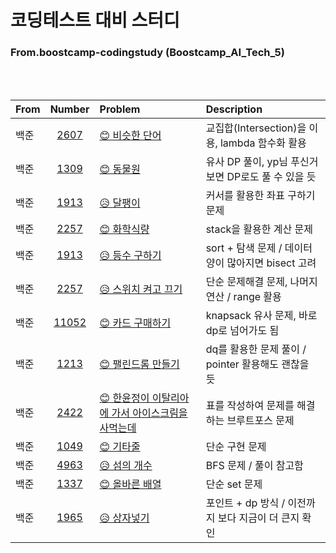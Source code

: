 # 코딩테스트 대비 스터디

### From.boostcamp-codingstudy (Boostcamp_AI_Tech_5)

</br>
</br>
  
|From|Number|Problem|Description|
|---|:---:|:---|:---|
|백준|[2607](https://github.com/boostcamp-codingstudy/coding-study/blob/main/jiwon/baek_2607.py)|[😊 비슷한 단어](https://www.acmicpc.net/problem/2607)|교집합(Intersection)을 이용, lambda 함수화 활용|
|백준|[1309](https://github.com/boostcamp-codingstudy/coding-study/blob/main/jiwon/baek_1309.py)|[😊 동물원](https://www.acmicpc.net/problem/1309)|유사 DP 풀이, yp님 푸신거 보면 DP로도 풀 수 있을 듯|
|백준|[1913](https://github.com/boostcamp-codingstudy/coding-study/blob/main/jiwon/baek_1913.py)|[😥 달팽이](https://www.acmicpc.net/problem/1913)|커서를 활용한 좌표 구하기 문제|
|백준|[2257](https://github.com/boostcamp-codingstudy/coding-study/blob/main/jiwon/baek_2257.py)|[😊 화학식량](https://www.acmicpc.net/problem/2257)|stack을 활용한 계산 문제|
|백준|[1913](https://github.com/boostcamp-codingstudy/coding-study/blob/main/jiwon/baek_1205.py)|[😥 등수 구하기](https://www.acmicpc.net/problem/1205)|sort + 탐색 문제 / 데이터 양이 많아지면 bisect 고려|
|백준|[2257](https://github.com/boostcamp-codingstudy/coding-study/blob/main/jiwon/baek_1244.py)|[😥 스위치 켜고 끄기](https://www.acmicpc.net/problem/1244)|단순 문제해결 문제, 나머지 연산 / range 활용|
|백준|[11052](https://github.com/boostcamp-codingstudy/coding-study/blob/main/jiwon/baek_11052.py)|[😊 카드 구매하기](https://www.acmicpc.net/problem/11052)|knapsack 유사 문제, 바로 dp로 넘어가도 됨|
|백준|[1213](https://github.com/boostcamp-codingstudy/coding-study/blob/main/jiwon/baek_1213.py)|[😊 팰린드롬 만들기](https://www.acmicpc.net/problem/1213)|dq를 활용한 문제 풀이 / pointer 활용해도 괜찮을 듯|
|백준|[2422](https://github.com/boostcamp-codingstudy/coding-study/blob/main/jiwon/baek_2422.py)|[😊 한윤정이 이탈리아에 가서 아이스크림을 사먹는데](https://www.acmicpc.net/problem/2422)|표를 작성하여 문제를 해결하는 브루트포스 문제|
|백준|[1049](https://github.com/boostcamp-codingstudy/coding-study/blob/main/jiwon/baek_1049.py)|[😊 기타줄](https://www.acmicpc.net/problem/1049)|단순 구현 문제|
|백준|[4963](https://github.com/boostcamp-codingstudy/coding-study/blob/main/jiwon/baek_4963.py)|[😥 섬의 개수](https://www.acmicpc.net/problem/4963)|BFS 문제 / 풀이 참고함|
|백준|[1337](https://github.com/boostcamp-codingstudy/coding-study/blob/main/jiwon/baek_1337.py)|[😊 올바른 배열](https://www.acmicpc.net/problem/1337)|단순 set 문제|
|백준|[1965](https://github.com/boostcamp-codingstudy/coding-study/blob/main/jiwon/baek_1965.py)|[😥 상자넣기](https://www.acmicpc.net/problem/1965)|포인트 + dp 방식 / 이전까지 보다 지금이 더 큰지 확인|
